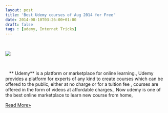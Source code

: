 ```yaml
---
layout: post
title: 'Best Udemy courses of Aug 2014 for Free'
date: 2014-08-10T03:26:00+01:00
draft: false
tags : [udemy, Internet Tricks]
---
```


         

[![](http://2.bp.blogspot.com/-oQMkFgUom_8/U-bJr4r-nFI/AAAAAAAACHY/EYAj5TZUB1o/s1600/HeaderFreeCoupons-01.png)](http://2.bp.blogspot.com/-oQMkFgUom_8/U-bJr4r-nFI/AAAAAAAACHY/EYAj5TZUB1o/s1600/HeaderFreeCoupons-01.png)

               
  
   ** Udemy** is a platform or marketplace for online learning., Udemy provides a platform for experts of any kind to create courses which can be offered to the public, either at no charge or for a tuition fee , courses are offered in the form of videos at affordable charges., Now udemy is one of the best online marketplace to learn new course from home,  
  

[Read More»](https://fullyworkingtricks.blogspot.com/2014/08/best-udemy-courses-of-aug-2014-for-free.html#more)
